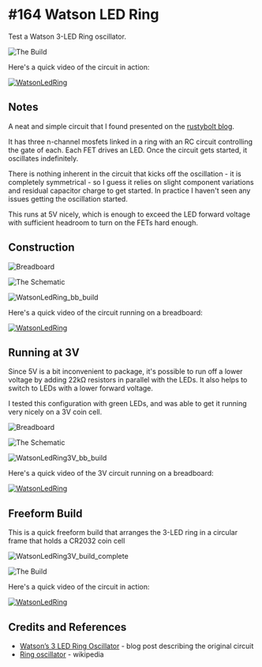 # #164 Watson LED Ring

Test a Watson 3-LED Ring oscillator.

![The Build](./assets/WatsonLedRing_build.jpg?raw=true)

Here's a quick video of the circuit in action:

[![WatsonLedRing](https://img.youtube.com/vi/U6qPxcxIn7U/0.jpg)](https://www.youtube.com/watch?v=U6qPxcxIn7U)

## Notes

A neat and simple circuit that I found presented on the [rustybolt blog](http://rustybolt.info/wordpress/?p=664).

It has three n-channel mosfets linked in a ring with an RC circuit controlling the gate of each.
Each FET drives an LED. Once the circuit gets started, it oscillates indefinitely.

There is nothing inherent in the circuit that kicks off the oscillation - it is completely symmetrical -
so I guess it relies on slight component variations and residual capacitor charge to get started.
In practice I haven't seen any issues getting the oscillation started.

This runs at 5V nicely, which is enough to exceed the LED forward voltage with sufficient headroom to turn on the FETs hard enough.

## Construction

![Breadboard](./assets/WatsonLedRing_bb.jpg?raw=true)

![The Schematic](./assets/WatsonLedRing_schematic.jpg?raw=true)

![WatsonLedRing_bb_build](./assets/WatsonLedRing_bb_build.jpg?raw=true)

Here's a quick video of the circuit running on a breadboard:

[![WatsonLedRing](https://img.youtube.com/vi/Guscsbysltw/0.jpg)](https://www.youtube.com/watch?v=Guscsbysltw)

## Running at 3V

Since 5V is a bit inconvenient to package, it's possible to run off a lower voltage by adding 22kΩ resistors in parallel with the LEDs.
It also helps to switch to LEDs with a lower forward voltage.

I tested this configuration with green LEDs, and was able to get it running very nicely on a 3V coin cell.

![Breadboard](./assets/WatsonLedRing3V_bb.jpg?raw=true)

![The Schematic](./assets/WatsonLedRing3V_schematic.jpg?raw=true)

![WatsonLedRing3V_bb_build](./assets/WatsonLedRing3V_bb_build.jpg?raw=true)

Here's a quick video of the 3V circuit running on a breadboard:

[![WatsonLedRing](https://img.youtube.com/vi/AgwLT4MlFh8/0.jpg)](https://www.youtube.com/watch?v=AgwLT4MlFh8)

## Freeform Build

This is a quick freeform build that arranges the 3-LED ring in a circular frame that holds a CR2032 coin cell

![WatsonLedRing3V_build_complete](./assets/WatsonLedRing3V_build_complete.jpg?raw=true)

![The Build](./assets/WatsonLedRing_build.jpg?raw=true)

Here's a quick video of the circuit in action:

[![WatsonLedRing](https://img.youtube.com/vi/U6qPxcxIn7U/0.jpg)](https://www.youtube.com/watch?v=U6qPxcxIn7U)

## Credits and References

* [Watson’s 3 LED Ring Oscillator](http://rustybolt.info/wordpress/?p=664) - blog post describing the original circuit
* [Ring oscillator](https://en.wikipedia.org/wiki/Ring_oscillator) - wikipedia
